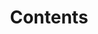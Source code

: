 ---
title: Contents
layout: table-of-contents
presentation: list
order: 5
outputs:
  - epub
  - pdf
---